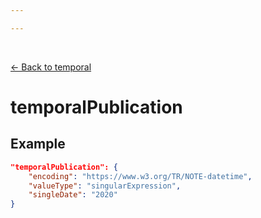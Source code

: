 ```yaml
---

---
```


<br>

[← Back to temporal](./temporal.html)

# temporalPublication

<template>
   <table v-if="this.filterTagging.temporal" id ="property-table">
     <p class="larger-text">{{this.filterTagging.temporal.properties.temporalPublication.description}}</p>
  <tr>
    <th>Property</th>
    <th>Expected Type</th>
    <th>Required</th>
    <th>Description</th>
  </tr>
  <tr v-for="item, index in this.filterTagging.temporal.properties.temporalPublication.properties" :key="index">
    <td>{{index}}</td>
    <td>{{item.type}}</td>
    <td></td>
    <td>{{item.description}}</td>
  </tr>
</table> 
</template>

<script>
import axios from 'axios'


export default {

    data() {
        return {
          schema: [],
          citation: [],
          endpoints: [],
          filterTagging: [],
          documentationHealth: [],
          relatedResources: [],
          peopleLifecycle: []
        }
    },
    methods: {
        whatsUp(){
          console.log(this.filterTagging)
        }
    },
    computed: {
        data() {
            return this.$page.frontmatter
        }
    },
    created() {
        //returns a promise
        axios.get("https://raw.githubusercontent.com/bplmaps/data-description-schema/master/schema.json")
            .then(response => {
                this.schema = response.data.properties
                this.citation = response.data.properties.citation.properties
                this.endpoints = response.data.properties.endpoints
                this.filterTagging = response.data.properties.filterTagging.properties
                this.documentationHealth = response.data.properties.documentationHealth.properties
                this.relatedResources = response.data.properties.relatedResources.properties
                this.peopleLifecycle = response.data.properties.peopleLifecycle.properties
            }).catch(err => {
                console.log(err)
            })
    }
}
</script>

<style lang="stylus">

table#property-table
  width:100%

p.larger-text
  font-size 120%

</style>

## Example

```json
"temporalPublication": {
	"encoding": "https://www.w3.org/TR/NOTE-datetime",
	"valueType": "singularExpression",
	"singleDate": "2020"
}
```

